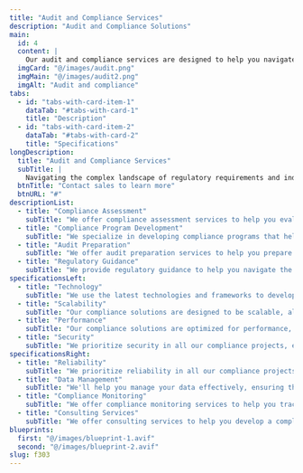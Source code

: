 ```yaml
---
title: "Audit and Compliance Services"
description: "Audit and Compliance Solutions"
main:
  id: 4
  content: |
    Our audit and compliance services are designed to help you navigate the complex landscape of regulatory requirements and industry standards. Whether you're looking to assess your current compliance posture, develop a compliance program, or prepare for an audit, our team of experts is here to help. We specialize in helping businesses achieve and maintain compliance with relevant regulations and standards, ensuring that you meet your legal obligations and protect your business from risk. Contact us today to learn more about our audit and compliance services and how we can help you achieve your goals.
  imgCard: "@/images/audit.png"
  imgMain: "@/images/audit2.png"
  imgAlt: "Audit and compliance"
tabs:
  - id: "tabs-with-card-item-1"
    dataTab: "#tabs-with-card-1"
    title: "Description"
  - id: "tabs-with-card-item-2"
    dataTab: "#tabs-with-card-2"
    title: "Specifications"
longDescription:
  title: "Audit and Compliance Services"
  subTitle: |
    Navigating the complex landscape of regulatory requirements and industry standards can be challenging for businesses of all sizes. Our audit and compliance services are designed to help you achieve and maintain compliance with relevant regulations and standards, ensuring that you meet your legal obligations and protect your business from risk. Whether you're looking to assess your current compliance posture, develop a compliance program, or prepare for an audit, our team of experts is here to help. We'll work with you to understand your unique needs and requirements and develop a solution that meets your goals. Contact us today to learn more about our audit and compliance services and how we can help you achieve your goals.
  btnTitle: "Contact sales to learn more"
  btnURL: "#"
descriptionList:
  - title: "Compliance Assessment"
    subTitle: "We offer compliance assessment services to help you evaluate your current compliance posture and identify areas for improvement. Our team of experts will work with you to develop a compliance assessment strategy that meets your unique needs and requirements."
  - title: "Compliance Program Development"
    subTitle: "We specialize in developing compliance programs that help businesses achieve and maintain compliance with relevant regulations and standards. Our team of experts will work with you to develop a compliance program that meets your unique needs and requirements."
  - title: "Audit Preparation"
    subTitle: "We offer audit preparation services to help you prepare for audits and ensure that you are ready to demonstrate compliance with relevant regulations and standards. Our team of experts will work with you to develop an audit preparation strategy that meets your unique needs and requirements."
  - title: "Regulatory Guidance"
    subTitle: "We provide regulatory guidance to help you navigate the complex landscape of regulatory requirements and industry standards. Our team of experts will work with you to understand your legal obligations and develop a compliance strategy that meets your unique needs and requirements."
specificationsLeft:
  - title: "Technology"
    subTitle: "We use the latest technologies and frameworks to develop compliance solutions that meet your unique needs and requirements."
  - title: "Scalability"
    subTitle: "Our compliance solutions are designed to be scalable, allowing you to handle increased data volume and complexity as your business grows."
  - title: "Performance"
    subTitle: "Our compliance solutions are optimized for performance, ensuring that they deliver the results you need quickly and efficiently."
  - title: "Security"
    subTitle: "We prioritize security in all our compliance projects, ensuring that your data and systems are protected from threats and vulnerabilities."
specificationsRight:
  - title: "Reliability"
    subTitle: "We prioritize reliability in all our compliance projects, ensuring that your systems are available and performant when you need them."
  - title: "Data Management"
    subTitle: "We'll help you manage your data effectively, ensuring that it is stored, processed, and accessed securely and efficiently."
  - title: "Compliance Monitoring"
    subTitle: "We offer compliance monitoring services to help you track and monitor your compliance with relevant regulations and standards. Our team of experts will work with you to develop a compliance monitoring strategy that meets your unique needs and requirements."
  - title: "Consulting Services"
    subTitle: "We offer consulting services to help you develop a compliance strategy that meets your unique needs and requirements."
blueprints:
  first: "@/images/blueprint-1.avif"
  second: "@/images/blueprint-2.avif"
slug: f303    
---
```

